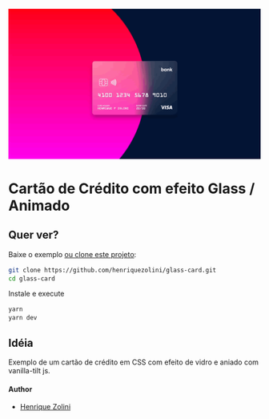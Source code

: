 ![repo-banner](https://raw.githubusercontent.com/henriquezolini/glass-card/master/cover.gif)

# Cartão de Crédito com efeito Glass / Animado

## Quer ver?

Baixe o exemplo [ou clone este projeto](https://github.com/henriquezolini/glass-card.git):

```bash
git clone https://github.com/henriquezolini/glass-card.git
cd glass-card
```

Instale e execute

```bash
yarn
yarn dev
```

## Idéia

Exemplo de um cartão de crédito em CSS com efeito de vidro e aniado com vanilla-tilt js.

#### Author

- [Henrique Zolini](https://instagram.com/henriquezolini)
